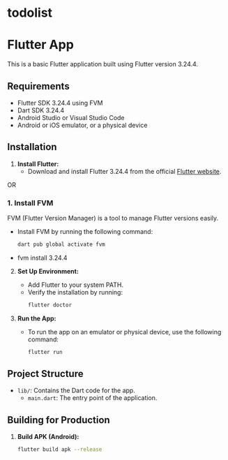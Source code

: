 # todolist

# Flutter App

This is a basic Flutter application built using Flutter version 3.24.4.

## Requirements

- Flutter SDK 3.24.4 using FVM
- Dart SDK 3.24.4
- Android Studio or Visual Studio Code
- Android or iOS emulator, or a physical device

## Installation

1. **Install Flutter:**
   - Download and install Flutter 3.24.4 from the official [Flutter website](https://flutter.dev/docs/get-started/install).

OR

### 1. Install FVM

FVM (Flutter Version Manager) is a tool to manage Flutter versions easily.

- Install FVM by running the following command:
  ```bash
  dart pub global activate fvm
- fvm install 3.24.4


2. **Set Up Environment:**
   - Add Flutter to your system PATH.
   - Verify the installation by running:
     ```bash
     flutter doctor
     ```

3. **Run the App:**
   - To run the app on an emulator or physical device, use the following command:
     ```bash
     flutter run
     ```

## Project Structure

- `lib/`: Contains the Dart code for the app.
  - `main.dart`: The entry point of the application.

## Building for Production

1. **Build APK (Android):**
   ```bash
   flutter build apk --release
